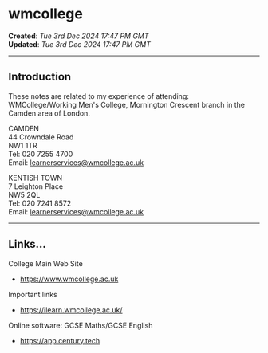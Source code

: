 # wmcollege

**Created**: *Tue 3rd Dec 2024 17:47 PM GMT*  
**Updated**: *Tue 3rd Dec 2024 17:47 PM GMT*  

-----

## Introduction

These notes are related to my experience of attending:  
WMCollege/Working Men's College, Mornington Crescent branch in the Camden area of London.    


CAMDEN  
44 Crowndale Road  
NW1 1TR  
Tel: 020 7255 4700  
Email: learnerservices@wmcollege.ac.uk  

KENTISH TOWN  
7 Leighton Place  
NW5 2QL  
Tel: 020 7241 8572  
Email: learnerservices@wmcollege.ac.uk  

-----

## Links...

College Main Web Site  
- https://www.wmcollege.ac.uk

Important links  
- https://ilearn.wmcollege.ac.uk/  

Online software: GCSE Maths/GCSE English  
- https://app.century.tech  
